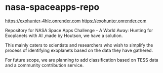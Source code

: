 # nasa-spaceapps-repo

https://exohunter-4hlc.onrender.com
https://exohunter.onrender.com

Repository for NASA Space Apps Challenge - A World Away: Hunting for Exoplanets with AI ,made by Houtson, we have a solution.

This mainly caters to scientists and researchers who wish to simplify the process of identifying exoplanets based on the data they have gathered. 

For future scope, we are planning to add classification based on TESS data and a community contribution service. 
